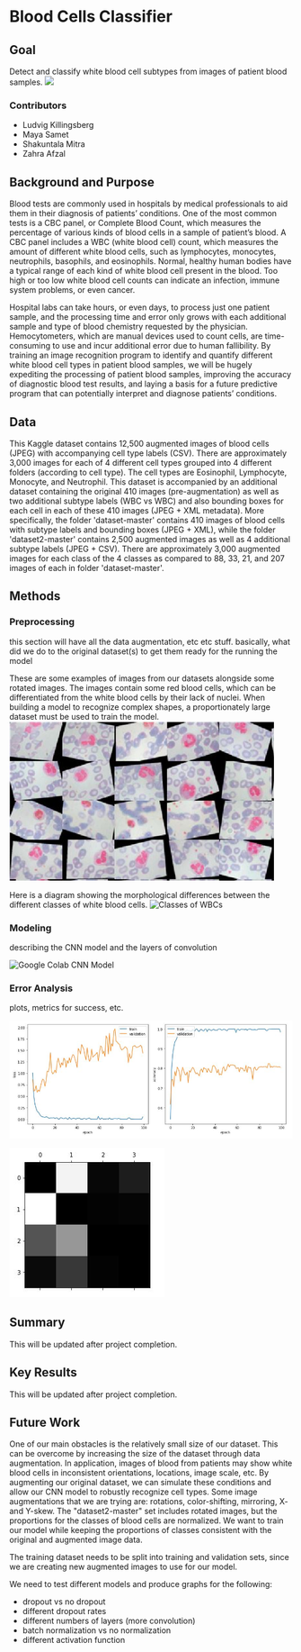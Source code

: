 # Blood Cells Classifier

## Goal
Detect and classify white blood cell subtypes from images of patient blood samples. 
 ![](https://encrypted-tbn0.gstatic.com/images?q=tbn:ANd9GcR8vEQ4sYF2lpb8Itc4qKCGEQX6cVbZGd1maI3QuB9EuEVVzqgR)

### Contributors
+ Ludvig Killingsberg
+ Maya Samet
+ Shakuntala Mitra
+ Zahra Afzal

## Background and Purpose
  Blood tests are commonly used in hospitals by medical professionals to aid them in their diagnosis of patients’ conditions. One of the most common tests is a CBC panel, or Complete Blood Count, which measures the percentage of various kinds of blood cells in a sample of patient’s blood. A CBC panel includes a WBC (white blood cell) count, which measures the amount of different white blood cells, such as lymphocytes, monocytes, neutrophils, basophils, and eosinophils. Normal, healthy human bodies have a typical range of each kind of white blood cell present in the blood. Too high or too low white blood cell counts can indicate an infection, immune system problems, or even cancer. 

  Hospital labs can take hours, or even days, to process just one patient sample, and the processing time and error only grows with each additional sample and type of blood chemistry requested by the physician. Hemocytometers, which are manual devices used to count cells, are time-consuming to use and incur additional error due to human fallibility. By training an image recognition program to identify and quantify different white blood cell types in patient blood samples, we will be hugely expediting the processing of patient blood samples, improving the accuracy of diagnostic blood test results, and laying a basis for a future predictive program that can potentially interpret and diagnose patients’ conditions. 

## Data
This Kaggle dataset contains 12,500 augmented images of blood cells (JPEG) with accompanying cell type labels (CSV). There are approximately 3,000 images for each of 4 different cell types grouped into 4 different folders (according to cell type). The cell types are Eosinophil, Lymphocyte, Monocyte, and Neutrophil. This dataset is accompanied by an additional dataset containing the original 410 images (pre-augmentation) as well as two additional subtype labels (WBC vs WBC) and also bounding boxes for each cell in each of these 410 images (JPEG + XML metadata). More specifically, the folder 'dataset-master' contains 410 images of blood cells with subtype labels and bounding boxes (JPEG + XML), while the folder 'dataset2-master' contains 2,500 augmented images as well as 4 additional subtype labels (JPEG + CSV). There are approximately 3,000 augmented images for each class of the 4 classes as compared to 88, 33, 21, and 207 images of each in folder 'dataset-master'.

## Methods

### Preprocessing
this section will have all the data augmentation, etc etc stuff. basically, what did we do to the original dataset(s) to get them ready for the running the model

These are some examples of images from our datasets alongside some rotated images. The images contain some red blood cells, which can be differentiated from the white blood cells by their lack of nuclei. When building a model to recognize complex shapes, a proportionately large dataset must be used to train the model. 
![Examples of Input Images](images/blood_ex.JPG)

Here is a diagram showing the morphological differences between the different classes of white blood cells.
![Classes of WBCs](https://www.google.com/url?sa=i&source=images&cd=&cad=rja&uact=8&ved=2ahUKEwjoq_zTjMfgAhULDq0KHekyCrcQjRx6BAgBEAU&url=https%3A%2F%2Fstudy.com%2Facademy%2Flesson%2Fdo-white-blood-cells-have-a-nucleus.html&psig=AOvVaw1OO7HUAbChH54FmzCcyUgF&ust=1550641598208733)


### Modeling
describing the CNN model and the layers of convolution

![Google Colab CNN Model](http://personal.ie.cuhk.edu.hk/~ccloy/project_target_code/images/fig3.png)

### Error Analysis
plots, metrics for success, etc.

![Training vs Validation Loss](images/blood_trainvtestloss.JPG)

![Confusion Matrix](images/blood_confmatrix.JPG)

## Summary
This will be updated after project completion.

## Key Results
This will be updated after project completion.

## Future Work
One of our main obstacles is the relatively small size of our dataset. This can be overcome by increasing the size of the dataset through data augmentation. In application, images of blood from patients may show white blood cells in inconsistent orientations, locations, image scale, etc. By augmenting our original dataset, we can simulate these conditions and allow our CNN model to robustly recognize cell types. Some image augmentations that we are trying are: rotations, color-shifting, mirroring, X- and Y-skew. 
The "dataset2-master" set includes rotated images, but the proportions for the classes of blood cells are normalized. We want to train our model while keeping the proportions of classes consistent with the original and augmented image data. 

The training dataset needs to be split into training and validation sets, since we are creating new augmented images to use for our model.

We need to test different models and produce graphs for the following:
  + dropout vs no dropout
  + different dropout rates
  + different numbers of layers (more convolution)
  + batch normalization vs no normalization
  + different activation function 
